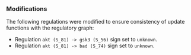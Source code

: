 ### Modifications

The following regulations were modified to ensure consistency of update functions with the regulatory graph:

 - Regulation `akt (S_81) -> gsk3 (S_56)` sign set to `unknown`.
 - Regulation `akt (S_81) -> bad (S_74)` sign set to `unknown`.